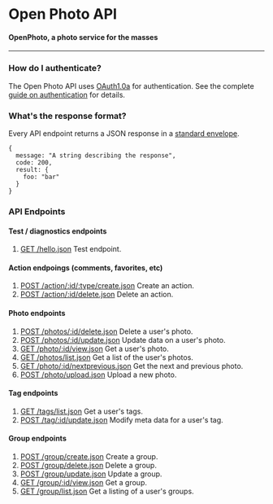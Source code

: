 Open Photo API
=======================
#### OpenPhoto, a photo service for the masses

----------------------------------------

### How do I authenticate?

The Open Photo API uses [OAuth1.0a][oauth1.0a] for authentication. See the complete [guide on authentication][authentication] for details.

### What's the response format?

Every API endpoint returns a JSON response in a [standard envelope][Envelope].

    {
      message: "A string describing the response",
      code: 200,
      result: {
        foo: "bar"
      }
    }

### API Endpoints

#### Test / diagnostics endpoints
1.  [GET /hello.json][GetHelloWorld]
    Test endpoint.

#### Action endpoings (comments, favorites, etc)
1.  [POST /action/:id/:type/create.json][PostActionCreate]
    Create an action.
1.  [POST /action/:id/delete.json][PostActionDelete]
    Delete an action.

#### Photo endpoints
1.  [POST /photos/:id/delete.json][PostPhotoDelete]
    Delete a user's photo.
1.  [POST /photos/:id/update.json][PostPhotoUpdate]
    Update data on a user's photo.
1.  [GET /photo/:id/view.json][GetPhoto]
    Get a user's photo.
1.  [GET /photos/list.json][GetPhotos]
    Get a list of the user's photos.
1.  [GET /photo/:id/nextprevious.json][GetPhotoNextPrevious]
    Get the next and previous photo.
1.  [POST /photo/upload.json][PostPhotoUpload]
    Upload a new photo.

#### Tag endpoints
1.  [GET /tags/list.json][GetTags]
    Get a user's tags.
1.  [POST /tag/:id/update.json][PostTag]
    Modify meta data for a user's tag.

#### Group endpoints
1.  [POST /group/create.json][PostGroupCreate]
    Create a group.
1.  [POST /group/delete.json][PostGroupDelete]
    Delete a group.
1.  [POST /group/update.json][PostGroupUpdate]
    Update a group.
1.  [GET /group/:id/view.json][GetGroup]
    Get a group.
1.  [GET /group/list.json][GetGroups]
    Get a listing of a user's groups.

[Envelope]: Envelope.markdown
[GetHelloWorld]: GetHelloWorld.markdown
[PostActionCreate]: PostActionCreate.markdown
[PostActionDelete]: PostActionDelete.markdown
[PostPhotoDelete]: PostPhotoDelete.markdown
[GetPhotos]: GetPhotos.markdown
[GetPhoto]: GetPhoto.markdown
[PostPhotoUpdate]: PostPhotoUpdate.markdown
[PostPhotoUpload]: PostPhotoUpload.markdown
[GetPhotoNextPrevious]: GetPhotoNextPrevious.markdown
[GetTags]: GetTags.markdown
[PostTag]: PostTag.markdown
[PostGroupCreate]: PostGroupCreate.markdown
[PostGroupDelete]: PostGroupDelete.markdown
[PostGroupUpdate]: PostGroupUpdate.markdown
[GetGroup]: GetGroup.markdown
[GetGroups]: GetGroups.markdown
[authentication]: Authentication.markdown
[oauth1.0a]: http://oauth.net/core/1.0a/
